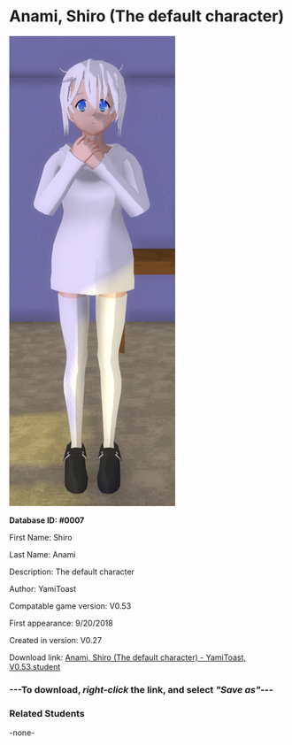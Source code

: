 # Anami, Shiro (The default character)

<img src="../../Files/Images/Anami, Shiro (The default character).png" title="Anami, Shiro (The default character) - YamiToast, V0.53">

**Database ID: #0007**

First Name: Shiro

Last Name: Anami

Description: The default character

Author: YamiToast

Compatable game version: V0.53

First appearance: 9/20/2018

Created in version: V0.27

Download link: <a href="https://raw.githubusercontent.com/Arbiter1223/Daigaku-Gurashi-Custom-Students/master/Files/Student%20Files/Anami%2C%20Shiro%20(The%20default%20character)%20-%20YamiToast%2C%20V0.53.student">Anami, Shiro (The default character) - YamiToast, V0.53.student</a>

### ---**To download, _right-click_ the link, and select _"Save as"_**---

### Related Students

-none-
